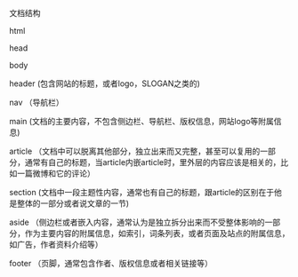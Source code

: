文档结构

html

head

body

header \(包含网站的标题，或者logo，SLOGAN之类的\)

nav （导航栏）

main \(文档的主要内容，不包含侧边栏、导航栏、版权信息，网站logo等附属信息\)

article （文档中可以脱离其他部分，独立出来而又完整，甚至可以复用的一部分，通常有自己的标题，当article内嵌article时，里外层的内容应该是相关的，比如一篇微博和它的评论）

section \(文档中一段主题性内容，通常也有自己的标题，跟article的区别在于他是整体的一部分或者说文章的一节\)

aside （侧边栏或者嵌入内容，通常认为是独立拆分出来而不受整体影响的一部分，作为主要内容的附属信息，如索引，词条列表，或者页面及站点的附属信息，如广告，作者资料介绍等）

footer （页脚，通常包含作者、版权信息或者相关链接等）






